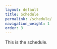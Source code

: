 ```yaml
---
layout: default
title: Schedule
permalink: /schedule/
navigation_weight: 1
order: 3
---
```


This is the schedule.
